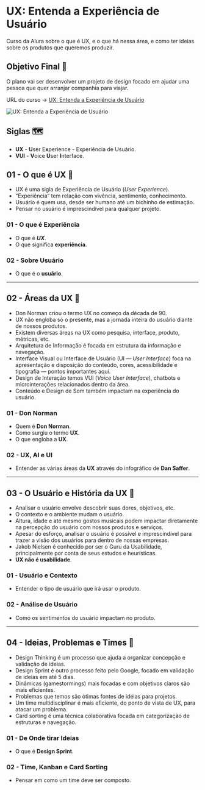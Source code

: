 # UX: Entenda a Experiência de Usuário

Curso da Alura sobre o que é UX, e o que há nessa área, e como ter ideias sobre os produtos que queremos produzir.

## Objetivo Final &#x1F3AF;

O plano vai ser desenvolver um projeto de design focado em ajudar uma pessoa que quer arranjar companhia para viajar.

URL do curso -> [UX: Entenda a Experiência de Usuário](https://cursos.alura.com.br/course/fundamentos-ux-entendendo-experiencia-usuario)

![UX: Entenda a Experiência de Usuário](https://www.alura.com.br/assets/api/share/curso-fundamentos-ux-entendendo-experiencia-usuario.png)

## Siglas &#x1F5FA;
* **UX** - **U**ser E**x**perience - Experiência de Usuário.
* **VUI** - **V**oice **U**ser **I**nterface.

## 01 - O que é UX &#x1F516;
* UX é uma sigla de Experiência de Usuário (*User Experience*).
* “Experiência” tem relação com vivência, sentimento, conhecimento.
* Usuário é quem usa, desde ser humano até um bichinho de estimação.
* Pensar no usuário é imprescindível para qualquer projeto.

### 01 - O que é Experiência
* O que é ***UX***.
* O que significa **experiência**.

### 02 - Sobre Usuário
* O que é o **usuário**.

***

## 02 - Áreas da UX &#x1F516;
* Don Norman criou o termo UX no começo da década de 90.
* UX não engloba só o presente, mas a jornada inteira do usuário diante de nossos produtos.
* Existem diversas áreas na UX como pesquisa, interface, produto, métricas, etc.
* Arquitetura de Informação é focada em estrutura da informação e navegação.
* Interface Visual ou Interface de Usuário (UI — *User Interface*) foca na apresentação e disposição do conteúdo, cores, acessibilidade e tipografia — pontos importantes aqui.
* Design de Interação temos VUI (*Voice User Interface*), chatbots e microinterações relacionados dentro da área.
* Conteúdo e Design de Som também impactam na experiência do usuário.

### 01 - Don Norman
* Quem é **Don Norman**.
* Como surgiu o termo **UX**.
* O que engloba a **UX**.

### 02 - UX, AI e UI
* Entender as várias áreas da **UX** através do infográfico de **Dan Saffer**.

***

## 03 - O Usuário e História da UX &#x1F516;
* Analisar o usuário envolve descobrir suas dores, objetivos, etc.
* O contexto e o ambiente mudam o usuário.
* Altura, idade e até mesmo gostos musicais podem impactar diretamente na percepção do usuário com nossos produtos e serviços.
* Apesar do esforço, analisar o usuário é possível e imprescindível para trazer a visão dos usuários para dentro de nossas empresas.
* Jakob Nielsen é conhecido por ser o Guru da Usabilidade, principalmente por conta de seus estudos e heurísticas.
* **UX não é usabilidade**.

### 01 - Usuário e Contexto
* Entender o tipo de usuário que irá usar o produto.

### 02 - Análise de Usuário
* Como os sentimentos do usuário impactam no produto.

***

## 04 - Ideias, Problemas e Times &#x1F516;
* Design Thinking é um processo que ajuda a organizar concepção e validação de ideias.
* Design Sprint é outro processo feito pelo Google, focado em validação de ideias em até 5 dias.
* Dinâmicas (gamestormings) mais focadas e com objetivos claros são mais eficientes.
* Problemas que temos são ótimas fontes de idéias para projetos.
* Um time multidisciplinar é mais eficiente, do ponto de vista de UX, para atacar um problema.
* Card sorting é uma técnica colaborativa focada em categorização de estruturas e navegação.

### 01 - De Onde tirar Ideias
* O que é **Design Sprint**.

### 02 - Time, Kanban e Card Sorting
* Pensar em como um time deve ser composto.